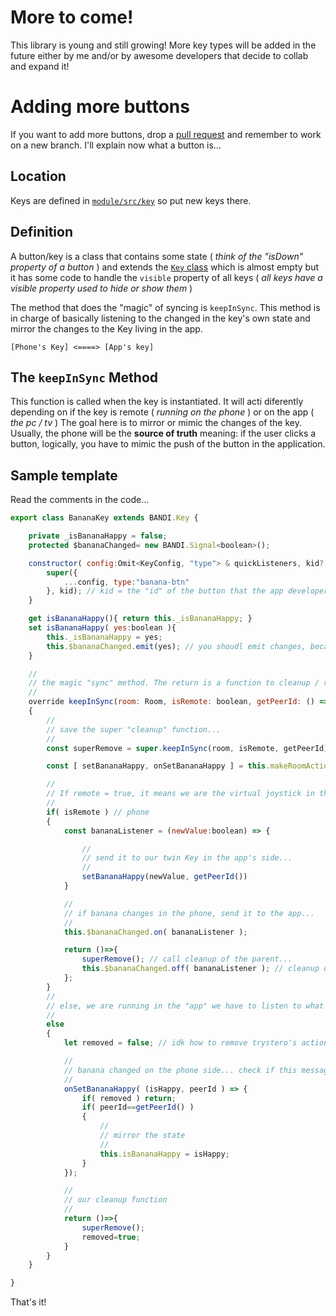 # More to come!
This library is young and still growing! More key types will be added in the future either by me and/or by awesome developers that decide to collab and expand it!

# Adding more buttons
If you want to add more buttons, drop a [pull request](https://github.com/bandinopla/bandijoystick/pulls) and remember to work on a new branch. I'll explain now what a button is...

## Location
Keys are defined in [`module/src/key`](https://github.com/bandinopla/bandijoystick/tree/main/module/src/key) so put new keys there.

## Definition
A button/key is a class that contains some state ( *think of the "isDown" property of a button* ) and extends the [`Key` class](https://github.com/bandinopla/bandijoystick/blob/main/module/src/key/Key.ts) which is almost empty but it has some code to handle the `visible` property of all keys ( *all keys have a visible property used to hide or show them* )

The method that does the "magic" of syncing is `keepInSync`. This method is in charge of basically listening to the changed in the key's own state and mirror the changes to the Key living in the app. 

```text
[Phone's Key] <====> [App's key]
```

## The `keepInSync` Method
This function is called when the key is instantiated. It will acti diferently depending on if the key is remote ( *running on the phone* ) or on the app ( *the pc / tv* )
The goal here is to mirror or mimic the changes of the key. Usually, the phone will be the **source of truth** meaning: if the user clicks a button, logically, you have to mimic the push of the button in the application.
 


## Sample template
Read the comments in the code...

```js 
export class BananaKey extends BANDI.Key {

	private _isBananaHappy = false;
	protected $bananaChanged= new BANDI.Signal<boolean>();

	constructor( config:Omit<KeyConfig, "type"> & quickListeners, kid?:number ){
		super({
			...config, type:"banana-btn"
		}, kid); // kid = the "id" of the button that the app developer has set for this button
	}

	get isBananaHappy(){ return this._isBananaHappy; }
	set isBananaHappy( yes:boolean ){ 
		this._isBananaHappy = yes; 
		this.$bananaChanged.emit(yes); // you shoudl emit changes, because this makes it cleaner and easyer to "sync" the banana key.
	}

	//
	// the magic "sync" method. The return is a function to cleanup / remove any listener created in this function.
	//
	override keepInSync(room: Room, isRemote: boolean, getPeerId: () => string | undefined): () => void 
	{
		//
		// save the super "cleanup" function...
		//
		const superRemove = super.keepInSync(room, isRemote, getPeerId);

		const [ setBananaHappy, onSetBananaHappy ] = this.makeRoomAction<boolean>(room, 'bb'); 

		//
		// If remote = true, it means we are the virtual joystick in the phone. Our job is to send our state to the "app" since the source of truth is the user.
		//
		if( isRemote ) // phone
		{
			const bananaListener = (newValue:boolean) => {

				//
				// send it to our twin Key in the app's side...
				//
				setBananaHappy(newValue, getPeerId())
			}

			//
			// if banana changes in the phone, send it to the app...
			//
			this.$bananaChanged.on( bananaListener );

			return ()=>{
				superRemove(); // call cleanup of the parent...
				this.$bananaChanged.off( bananaListener ); // cleanup ourselves...
			};
		}
		//
		// else, we are running in the "app" we have to listen to what the peer says and mimic it...
		//
		else 
		{
			let removed = false; // idk how to remove trystero's action listeners so....

			//
			// banana changed on the phone side... check if this message is for us...
			//
			onSetBananaHappy( (isHappy, peerId ) => {
				if( removed ) return;
				if( peerId==getPeerId() )
				{
					//
					// mirror the state
					//
					this.isBananaHappy = isHappy;
				}
			});

			//
			// our cleanup function
			//
			return ()=>{
				superRemove();
				removed=true;
			}
		}
	}

}
```

That's it!

